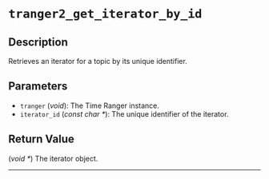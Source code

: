 # `tranger2_get_iterator_by_id`

## Description
Retrieves an iterator for a topic by its unique identifier.

## Parameters
- `tranger` (*void*): The Time Ranger instance.
- `iterator_id` (*const char \**): The unique identifier of the iterator.

## Return Value
(*void \**) The iterator object.

---
